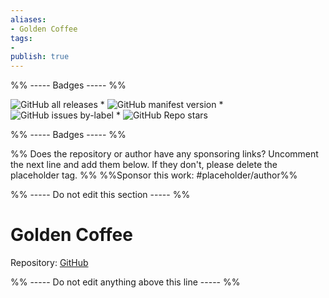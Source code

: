 ```yaml
---
aliases:
- Golden Coffee
tags: 
- 
publish: true
---
```


%% ----- Badges ----- %%

![GitHub all releases](https://img.shields.io/github/downloads/kinmury/GoldenCoffeeTheme/total?color=573E7A&logo=github&style=for-the-badge) * ![GitHub manifest version](https://img.shields.io/github/manifest-json/v/kinmury/GoldenCoffeeTheme?color=573E7A&logo=github&style=for-the-badge) * ![GitHub issues by-label](https://img.shields.io/github/issues/kinmury/GoldenCoffeeTheme/help%20wanted?color=573E7A&logo=github&style=for-the-badge) * ![GitHub Repo stars](https://img.shields.io/github/stars/kinmury/GoldenCoffeeTheme?color=573E7A&logo=github&style=for-the-badge)

%% ----- Badges ----- %%

%% Does the repository or author have any sponsoring links? Uncomment the next line and add them below. If they don't, please delete the placeholder tag. %%
%%Sponsor this work: #placeholder/author%%

%% ----- Do not edit this section ----- %%

# Golden Coffee

Repository: [GitHub](https://github.com/kinmury/GoldenCoffeeTheme)



%% ----- Do not edit anything above this line ----- %% 
